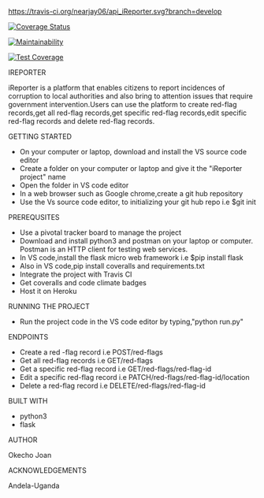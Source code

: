 https://travis-ci.org/nearjay06/api_iReporter.svg?branch=develop

[![Coverage Status](https://coveralls.io/repos/github/nearjay06/api_iReporter/badge.svg?branch=develop)](https://coveralls.io/github/nearjay06/api_iReporter?branch=develop)

[![Maintainability](https://api.codeclimate.com/v1/badges/db3adc0af34643761152/maintainability)](https://codeclimate.com/github/nearjay06/api_iReporter/maintainability)

[![Test Coverage](https://api.codeclimate.com/v1/badges/db3adc0af34643761152/test_coverage)](https://codeclimate.com/github/nearjay06/api_iReporter/test_coverage)

IREPORTER

iReporter is a platform that enables citizens to report incidences of corruption to local authorities and also bring to attention issues that require government intervention.Users can use the platform to create red-flag records,get all red-flag records,get specific red-flag records,edit specific red-flag records and delete red-flag records.

GETTING STARTED

- On your computer or laptop, download and install the VS source code editor
- Create a folder on your computer or laptop and give it the "iReporter project" name
- Open the folder in VS code editor
- In a web browser such as Google chrome,create a git hub repository
- Use the Vs source code editor, to initializing your git hub repo i.e $git init

PREREQUSITES

- Use a pivotal tracker board to manage the project
- Download and install python3 and postman on your laptop or computer. Postman is an HTTP client
  for testing web services.
- In VS code,install the flask micro web framework i.e $pip install flask
- Also in VS code,pip install coveralls and requirements.txt 
- Integrate the project with Travis CI
- Get coveralls and code climate badges
- Host it on Heroku

RUNNING THE PROJECT

- Run the project code in the VS code editor by typing,"python run.py"

ENDPOINTS
- Create a red -flag record i.e POST/red-flags
- Get all red-flag records i.e GET/red-flags
- Get a specific red-flag record i.e GET/red-flags/red-flag-id
- Edit a specific red-flag record i.e PATCH/red-flags/red-flag-id/location
- Delete a red-flag record i.e DELETE/red-flags/red-flag-id

BUILT WITH

- python3
- flask

AUTHOR

Okecho Joan

ACKNOWLEDGEMENTS

Andela-Uganda


